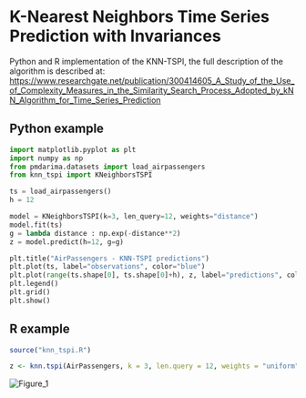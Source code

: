 # K-Nearest Neighbors Time Series Prediction with Invariances

Python and R implementation of the KNN-TSPI, the full description of the algorithm is described at: https://www.researchgate.net/publication/300414605_A_Study_of_the_Use_of_Complexity_Measures_in_the_Similarity_Search_Process_Adopted_by_kNN_Algorithm_for_Time_Series_Prediction

## Python example

```python
import matplotlib.pyplot as plt
import numpy as np
from pmdarima.datasets import load_airpassengers
from knn_tspi import KNeighborsTSPI

ts = load_airpassengers()
h = 12

model = KNeighborsTSPI(k=3, len_query=12, weights="distance")
model.fit(ts)
g = lambda distance : np.exp(-distance**2)
z = model.predict(h=12, g=g)

plt.title("AirPassengers - KNN-TSPI predictions")
plt.plot(ts, label="observations", color="blue")
plt.plot(range(ts.shape[0], ts.shape[0]+h), z, label="predictions", color="red")
plt.legend()
plt.grid()
plt.show()
```

## R example

```r
source("knn_tspi.R")

z <- knn.tspi(AirPassengers, k = 3, len.query = 12, weights = "uniform", g = NULL, h = h)
```
![Figure_1](https://user-images.githubusercontent.com/56834802/108384834-dcc2ba80-71e9-11eb-96aa-2e0c95b0a2a2.png)
